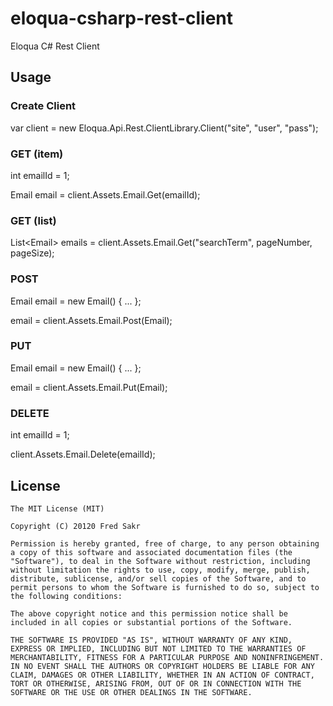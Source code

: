 eloqua-csharp-rest-client
=========================

Eloqua C# Rest Client

## Usage

### Create Client
var client = new Eloqua.Api.Rest.ClientLibrary.Client("site", "user", "pass");

### GET (item)
int emailId = 1;

Email email = client.Assets.Email.Get(emailId);

### GET (list)
List&lt;Email&gt; emails = client.Assets.Email.Get("searchTerm", pageNumber, pageSize);

### POST
Email email = new Email() { ... };

email = client.Assets.Email.Post(Email);

### PUT
Email email = new Email() { ... };

email = client.Assets.Email.Put(Email);

### DELETE
int emailId = 1;

client.Assets.Email.Delete(emailId);

## License
	The MIT License (MIT)
	
	Copyright (C) 20120 Fred Sakr
	
	Permission is hereby granted, free of charge, to any person obtaining a copy of this software and associated documentation files (the "Software"), to deal in the Software without restriction, including without limitation the rights to use, copy, modify, merge, publish, distribute, sublicense, and/or sell copies of the Software, and to permit persons to whom the Software is furnished to do so, subject to the following conditions:
	
	The above copyright notice and this permission notice shall be included in all copies or substantial portions of the Software.
	
	THE SOFTWARE IS PROVIDED "AS IS", WITHOUT WARRANTY OF ANY KIND, EXPRESS OR IMPLIED, INCLUDING BUT NOT LIMITED TO THE WARRANTIES OF MERCHANTABILITY, FITNESS FOR A PARTICULAR PURPOSE AND NONINFRINGEMENT. IN NO EVENT SHALL THE AUTHORS OR COPYRIGHT HOLDERS BE LIABLE FOR ANY CLAIM, DAMAGES OR OTHER LIABILITY, WHETHER IN AN ACTION OF CONTRACT, TORT OR OTHERWISE, ARISING FROM, OUT OF OR IN CONNECTION WITH THE SOFTWARE OR THE USE OR OTHER DEALINGS IN THE SOFTWARE.